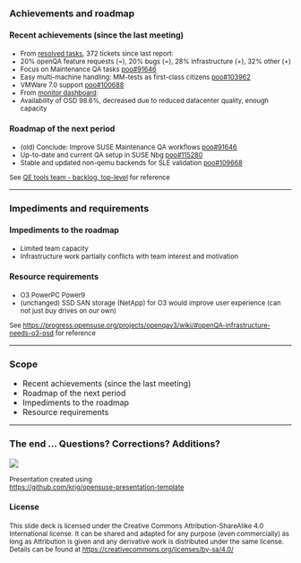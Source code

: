 ### Achievements and roadmap

#### Recent achievements (since the last meeting)

<small>

* From [resolved tasks](https://progress.opensuse.org/issues?query_id=541), 372 tickets since last report:
 * 20% openQA feature requests (=), 20% bugs (=), 28% infrastructure (+), 32% other (+)
 * Focus on Maintenance QA tasks [poo#91646](https://progress.opensuse.org/issues/91646)
 * Easy multi-machine handling: MM-tests as first-class citizens [poo#103962](https://progress.opensuse.org/issues/103962)
 * VMWare 7.0 support [poo#100688](https://progress.opensuse.org/issues/100688)
* From [monitor dashboard](https://monitor.qa.suse.de/):
 * Availability of OSD 98.6%, decreased due to reduced datacenter quality, enough capacity

</small>



#### Roadmap of the next period

<small>

* (old) Conclude: Improve SUSE Maintenance QA workflows [poo#91646](https://progress.opensuse.org/issues/91646)
* Up-to-date and current QA setup in SUSE Nbg [poo#115280](https://progress.opensuse.org/issues/115280)
* Stable and updated non-qemu backends for SLE validation [poo#109668](https://progress.opensuse.org/issues/109668)

See [QE tools team - backlog, top-level](https://progress.opensuse.org/issues?query_id=524) for reference

</small>

---

### Impediments and requirements

#### Impediments to the roadmap

<small>

* Limited team capacity
* Infrastructure work partially conflicts with team interest and motivation

</small>


#### Resource requirements

<small>

* O3 PowerPC Power9
* (unchanged) SSD SAN storage (NetApp) for O3 would improve user experience (can not just buy drives on our own)

See https://progress.opensuse.org/projects/openqav3/wiki/#openQA-infrastructure-needs-o3-osd
for reference

</small>

---

### Scope
* Recent achievements (since the last meeting)
* Roadmap of the next period
* Impediments to the roadmap
* Resource requirements

---

### The end … Questions? Corrections? Additions?

<p><img src="img/chameleon.svg" style="max-height:300px;"></p>

<small>
Presentation created using <br><a href="https://github.com/krig/opensuse-presentation-template">https://github.com/krig/opensuse-presentation-template</a>
</small>

#### License
<small>
This slide deck is licensed under the Creative Commons Attribution-ShareAlike 4.0 International license.
It can be shared and adapted for any purpose (even commercially) as long as Attribution is given and any derivative work is distributed under the same license. Details can be found at <a href="https://creativecommons.org/licenses/by-sa/4.0/">https://creativecommons.org/licenses/by-sa/4.0/</a>
</small>
